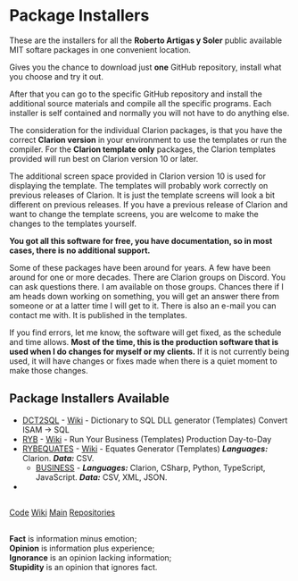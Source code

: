 # Package Installers

These are the installers for all the **Roberto Artigas y Soler** public available MIT softare packages in one convenient location.

Gives you the chance to download just **one** GitHub repository, install what you choose and try it out.

After that you can go to the specific GitHub repository and install the additional source materials and compile all the specific programs.
Each installer is self contained and normally you will not have to do anything else.

The consideration for the individual Clarion packages, is that you have the correct **Clarion version** in your environment to use the templates or run the compiler.
For the **Clarion template only** packages, the Clarion templates provided will run best on Clarion version 10 or later. 

The additional screen space provided in Clarion version 10 is used for displaying the template.
The templates will probably work correctly on previous releases of Clarion. It is just the template screens will look a bit different on previous releases. 
If you have a previous release of Clarion and want to change the template screens, you are welcome to make the changes to the templates yourself.

**You got all this software for free, you have documentation, so in most cases, there is no additional support.**

Some of these packages have been around for years. A few have been around for one or more decades. There are Clarion groups on Discord. You can ask questions there.
I am available on those groups. Chances there if I am heads down working on something, you will get an answer there from someone or at a latter time I will get to it.
There is also an e-mail you can contact me with. It is published in the templates.

If you find errors, let me know, the software will get fixed, as the schedule and time allows.
**Most of the time, this is the production software that is used when I do changes for myself or my clients.**
If it is not currently being used, it will have changes or fixes made when there is a quiet moment to make those changes.

## Package Installers Available

* [DCT2SQL](https://github.com/RobertArtigas/DCT2SQL) - [Wiki](https://github.com/RobertArtigas/DCT2SQL/wiki) - Dictionary to SQL DLL generator (Templates) Convert ISAM -> SQL
* [RYB](https://github.com/RobertArtigas/RYB) - [Wiki](https://github.com/RobertArtigas/RYB/wiki) - Run Your Business (Templates) Production Day-to-Day
* [RYBEQUATES](https://github.com/RobertArtigas/RYBEQUATES) - [Wiki](https://github.com/RobertArtigas/RYBEQUATES/wiki) - Equates Generator (Templates) _**Languages:**_ Clarion. _**Data:**_ CSV.
  * [BUSINESS](https://github.com/RobertArtigas/RYBEQUATES/wiki/The-BUSINESS-Equates) - _**Languages:**_ Clarion, CSharp, Python, TypeScript, JavaScript. _**Data:**_ CSV, XML, JSON.
* 

##
###

[Code](https://github.com/RobertArtigas/Installers) 
[Wiki](https://github.com/RobertArtigas/Installers/wiki) 
[Main](https://github.com/RobertArtigas) 
[Repositories](https://github.com/RobertArtigas?tab=repositories)

##

**Fact** is information minus emotion;<br/>
**Opinion** is information plus experience;<br/>
**Ignorance** is an opinion lacking information;<br/> 
**Stupidity** is an opinion that ignores fact.

##
